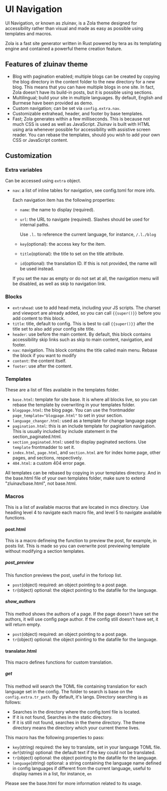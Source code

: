 # UI Navigation
UI Navigation, or known as zluinav, is a Zola theme designed for accessibility rather than visual and made as easy as possible using templates and macros.

Zola is a fast site generator written in Rust powered by tera as its templating engine and contained a powerful theme creation feature.

## Features of zluinav theme
* Blog with pagination enabled; multiple blogs can be created by copying the blog directory in the content folder to the new directory for a new blog. This means that you can have multiple blogs in one site. In fact, Zola doesn't have its build-in posts, but it is possible using sections.
* Multilingual; build your site in multiple languages. By default, English and Burmese have been provided as demo.
* Custom navigation; can be set via `config.extra.nav`.
* Customizable extrahead, header, and footer by base templates.
* Fast; Zola generates within a few milliseconds. This is because not much CSS is used as well as JavaScript. Zluinav is built with HTML using aria whenever possible for accessibility with assistive screen reader. You can rebase the templates, should you wish to add your own CSS or JavaScript content.

## Customization

### Extra variables
Can be accessed using `extra` object.
* `nav`: a list of inline tables for navigation, see config.toml for more info.
	
	Each navigation item has the following properties:
	* `name`: the name to display (required).
	* `url`: the URL to navigate (required). Slashes should be used for internal paths.
		
		Use `.l.` to reference the current language, for instance, `/.l./blog`
	* `key`(optional): the access key for the item.
	* `title`(optional): the title to set on the title attribute.
	* `id`(optional): the translation ID. If this is not provided, the name will be used instead.
	
	If you set the nav as empty or do not set at all, the navigation menu will be disabled, as well as skip to navigation link.

### Blocks
* `extrahead`: use to add head meta, including your JS scripts. The charset and viewport are already added, so you can call `{{super()}}` before you add content to this block.
* `title`: title, default to config. This is best to call `{{super()}}` after the title set to also add your config site title.
* `header`: use before the main content. By default, this block contains accessibility skip links such as skip to main content, navigation, and footer.
* `nav`: navigation. This block contains the title called main menu. Rebase the block if you want to modify
* `content`: the content itself.
* `footer`: use after the content.

### Templates
These are a list of files available in the templates folder.
* `base.html`: template for site base. It is where all blocks live, so you can rebase the template by overwriting in your templates folder.
* `blogpage.html`: the blog page. You can use the frontmadder `page_template="blogpage.html"` to set in your section.
* `language_changer.html`: used as a template for change language page
* `pagination.html`: this is an include template for pagination navigation. This is usually included by include statement in the section_paginated.html.
* `section_paginated.html`: used to display paginated sections. Use `template` frontmadder to set it.
* `index.html`, `page.html`, and `section.html` are for index home page, other pages, and sections, respectively.
* `404.html`: a custom 404 error page.

All templates can be rebased by copying in your templates directory. And in the base.html file of your own templates folder, make sure to extend "zluinav/base.html", not base.html.

### Macros
This is a list of available macros that are located in mcs directory. Use heading level 4 to navigate each macro file, and level 5 to navigate available functions.

#### post.html
This is a macro defineing the function to preview the post, for example, in posts list. This is made so you can overwrite post previewing template without modifying a section templates.

##### post_preview
This function previews the post, useful in the forloop list.
* `post`(object) required: an object pointing to a post page.
* `tr`(object) optional: the object pointing to the datafile for the language.

##### show_authors
This method shows the authors of a page. If the page doesn't have set the authors, it will use config page author. If the config still doesn't have set, it will return empty.
* `post`(object) required: an object pointing to a post page.
* `tr`(object) optional: the object pointing to the datafile for the language.

#### translator.html
This macro defines functions for custom translation.

##### get
This method will search the TOML file containing translation for each language set in the config. The folder to search is base on the `config.extra.tr_path`. By default, it's langs. Directory searching is as follows:
* Searches in the directory where the config.toml file is located.
* If it is not found, Searches in the static directory.
* If it is still not found, searches in the theme directory. The theme directory means the directory which your current theme lives.

This macro has the following properties to pass:
* `key`(string) required: the key to translate, set in your language TOML file.
* `def`(string) optional: the default text if the key could not be translated.
* `tr`(object) optional: the object pointing to the datafile for the language.
* `language`(string) optional: a string containing the language name defined in config languages if different from the current language, useful to display names in a list, for instance, `en`

Please see the base.html for more information related to its usage.